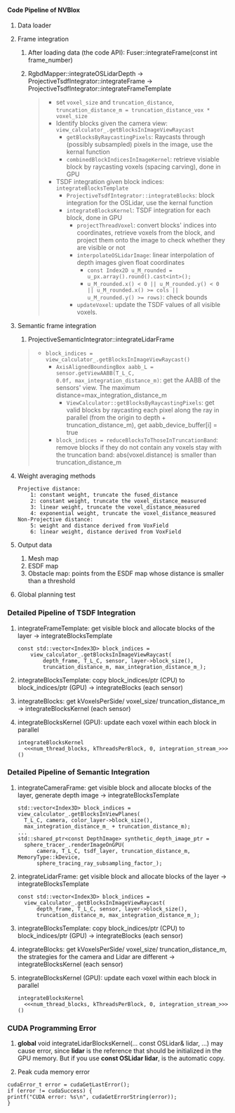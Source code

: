 #### Code Pipeline of NVBlox

1. Data loader

2. Frame integration

	1. After loading data (the code API): Fuser::integrateFrame(const int frame_number)

	2. RgbdMapper::integrateOSLidarDepth -> ProjectiveTsdfIntegrator::integrateFrame -> ProjectiveTsdfIntegrator::integrateFrameTemplate 

		> * set <code>voxel_size</code> and <code>truncation_distance</code>, <code>truncation_distance_m = truncation_distance_vox * voxel_size</code>
		> * Identify blocks given the camera view: <code>view_calculator_.getBlocksInImageViewRaycast</code>
		>   * <code>getBlocksByRaycastingPixels</code>: Raycasts through (possibly subsampled) pixels in the image, use the kernal function
		>   * <code>combinedBlockIndicesInImageKernel</code>: retrieve visiable block by raycasting voxels (spacing carving), done in GPU
		> * TSDF integration given block indices: <code>integrateBlocksTemplate</code>
		>   * <code>ProjectiveTsdfIntegrator::integrateBlocks</code>: block integration for the OSLidar, use the kernal function
		>   * <code>integrateBlocksKernel</code>: TSDF integration for each block, done in GPU
		>     * <code>projectThreadVoxel</code>: convert blocks' indices into coordinates, retrieve voxels from the block, and project them onto the image to check whether they are visible or not
		>     * <code>interpolateOSLidarImage</code>: linear interpolation of depth images given float coordinates
		>       * ```const Index2D u_M_rounded = u_px.array().round().cast<int>();```
		>       * ```u_M_rounded.x() < 0 || u_M_rounded.y() < 0 || u_M_rounded.x() >= cols || u_M_rounded.y() >= rows)```: check bounds
		>     * <code>updateVoxel</code>: update the TSDF values of all visible voxels. 

3. Semantic frame integration
	1. ProjectiveSemanticIntegrator::integrateLidarFrame
	> * <code>block_indices = view_calculator_.getBlocksInImageViewRaycast()</code>
	>   * <code>AxisAlignedBoundingBox aabb_L = sensor.getViewAABB(T_L_C, 0.0f, max_integration_distance_m)</code>: get the AABB of the sensors' view. The maximum distance=max_integration_distance_m
	>		* <code>ViewCalculator::getBlocksByRaycastingPixels</code>: get valid blocks by raycasting each pixel along the ray in parallel (from the origin to depth + truncation_distance_m), get aabb_device_buffer[i] = true
	>   * <code>block_indices = reduceBlocksToThoseInTruncationBand</code>: remove blocks if they do not contain any voxels stay with the truncation band: 
	abs(voxel.distance) is smaller than truncation_distance_m

4. Weight averaging methods
    ```
    Projective distance:
        1: constant weight, truncate the fused_distance
        2: constant weight, truncate the voxel_distance_measured
        3: linear weight, truncate the voxel_distance_measured
        4: exponential weight, truncate the voxel_distance_measured
    Non-Projective distance:
        5: weight and distance derived from VoxField
        6: linear weight, distance derived from VoxField
    ```

3. Output data
    1. Mesh map
    2. ESDF map
    3. Obstacle map: points from the ESDF map whose distance is smaller than a threshold

4. Global planning test

### Detailed Pipeline of TSDF Integration 
1. integrateFrameTemplate: get visible block and allocate blocks of the layer 
-> integrateBlocksTemplate
    ```
    const std::vector<Index3D> block_indices =
        view_calculator_.getBlocksInImageViewRaycast(
            depth_frame, T_L_C, sensor, layer->block_size(),
            truncation_distance_m, max_integration_distance_m_);
    ```

2. integrateBlocksTemplate: copy block_indices/ptr (CPU) to block_indices/ptr (GPU)
-> integrateBlocks (each sensor)

3. integrateBlocks: get kVoxelsPerSide/ voxel_size/ truncation_distance_m
-> integrateBlocksKernel (each sensor)

4. integrateBlocksKernel (GPU): update each voxel within each block in parallel 
    ```
    integrateBlocksKernel
      <<<num_thread_blocks, kThreadsPerBlock, 0, integration_stream_>>>()
    ```

### Detailed Pipeline of Semantic Integration 
1. integrateCameraFrame: get visible block and allocate blocks of the layer, generate depth image
-> integrateBlocksTemplate
    ```
    std::vector<Index3D> block_indices = view_calculator_.getBlocksInViewPlanes(
      T_L_C, camera, color_layer->block_size(),
      max_integration_distance_m_ + truncation_distance_m);
    ...
    std::shared_ptr<const DepthImage> synthetic_depth_image_ptr =
      sphere_tracer_.renderImageOnGPU(
          camera, T_L_C, tsdf_layer, truncation_distance_m, MemoryType::kDevice,
          sphere_tracing_ray_subsampling_factor_);
    ```

2. integrateLidarFrame: get visible block and allocate blocks of the layer
-> integrateBlocksTemplate
    ```
    const std::vector<Index3D> block_indices =
      view_calculator_.getBlocksInImageViewRaycast(
          depth_frame, T_L_C, sensor, layer->block_size(),
          truncation_distance_m, max_integration_distance_m_);
    ```

2. integrateBlocksTemplate: copy block_indices/ptr (CPU) to block_indices/ptr (GPU)
-> integrateBlocks (each sensor)
    
3. integrateBlocks: get kVoxelsPerSide/ voxel_size/ truncation_distance_m, the strategies for the camera and Lidar are different
-> integrateBlocksKernel (each sensor)

4. integrateBlocksKernel (GPU): update each voxel within each block in parallel 
    ```
    integrateBlocksKernel
      <<<num_thread_blocks, kThreadsPerBlock, 0, integration_stream_>>>()
    ```

### CUDA Programming Error
1. __global__ void integrateLidarBlocksKernel(... const OSLidar& lidar, ...) may cause error, since **lidar** is the reference that should be initialized in the GPU memory. But if you use **const OSLidar lidar**, is the automatic copy.

2. Peak cuda memory error
```
cudaError_t error = cudaGetLastError();
if (error != cudaSuccess) {
printf("CUDA error: %s\n", cudaGetErrorString(error));
}
```


